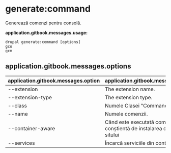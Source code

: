 # generate:command
Generează comenzi pentru consolă.

**application.gitbook.messages.usage:**
```
drupal generate:command [options]
gco
gcm
```

## application.gitbook.messages.options
application.gitbook.messages.option | application.gitbook.messages.details
-------|-------------
--extension | The extension name.
--extension-type | The extension type.
--class | Numele Clasei "Command"
--name | Numele comenzii.
--container-aware | Când este executată comanda este conștientă de instalarea de drupal a sitului
--services | Încarcă serviciile din container.
